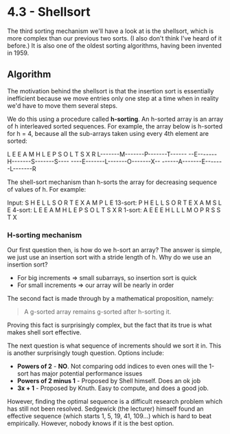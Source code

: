 # 4.3 - Shellsort

The third sorting mechanism we'll have a look at is the shellsort, which is more complex than our previous two sorts. (I also don't think I've heard of it before.) It is also one of the oldest sorting algorithms, having been invented in 1959.

## Algorithm

The motivation behind the shellsort is that the insertion sort is essentially inefficient because we move entries only one step at a time when in reality we'd have to move them several steps.

We do this using a procedure called **h-sorting**. An h-sorted array is an array of h interleaved sorted sequences. For example, the array below is h-sorted for h = 4, because all the sub-arrays taken using every 4th element are sorted:

L E E A M H L E P S O L T S X R
L-------M-------P-------T------
--E-------H-------S-------S----
----E-------L-------O-------X--
------A-------E-------L-------R

The shell-sort mechanism than h-sorts the array for decreasing sequence of values of h. For example:

Input:   S H E L L S O R T E X A M P L E
13-sort: P H E L L S O R T E X A M S L E
4-sort:  L E E A M H L E P S O L T S X R
1-sort:  A E E E H L L L M O P R S S T X

### H-sorting mechanism

Our first question then, is how do we h-sort an array? The answer is simple, we just use an insertion sort with a stride length of h. Why do we use an insertion sort?
* For big increments => small subarrays, so insertion sort is quick
* For small increments => our array will be nearly in order

The second fact is  made through by a mathematical proposition, namely:

> A g-sorted array remains g-sorted after h-sorting it.
> 
Proving this fact is surprisingly complex, but the fact that its true is what makes shell sort effective.

The next question is what sequence of increments should we sort it in. This is another surprisingly tough question. Options include:
* **Powers of 2** - **NO**. Not comparing odd indices to even ones will the 1-sort has major potential performance issues
* **Powers of 2 minus 1** - Proposed by Shell himself. Does an ok job
* **3x + 1** - Proposed by Knuth. Easy to compute, and does a good job.

However, finding the optimal sequence is a difficult research problem which has still not been resolved. Sedgewick (the lecturer) himself found an effective sequence (which starts 1, 5, 19, 41, 109...) which is hard to beat empirically. However, nobody knows if it is the best option.